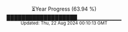 <p align="center">
⏳Year Progress (63.94 %)<br>
███████████████████▁▁▁▁▁▁▁▁▁▁▁ <br>
<sub>Updated: Thu, 22 Aug 2024 00:10:13 GMT</sub>
</p>

